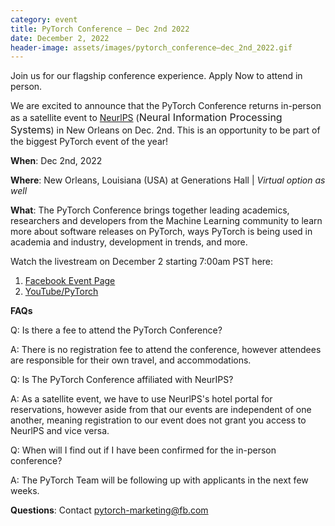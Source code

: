 ```yaml
---
category: event
title: PyTorch Conference – Dec 2nd 2022
date: December 2, 2022
header-image: assets/images/pytorch_conference–dec_2nd_2022.gif
---
```


Join us for our flagship conference experience. Apply Now to attend in person.

We are excited to announce that the PyTorch Conference returns in-person as a satellite event to [NeurlPS](https://nips.cc/) (<font size="3">Neural Information Processing Systems</font>) in New Orleans on Dec. 2nd. This is an opportunity to be part of the biggest PyTorch event of the year!

**When**: Dec 2nd, 2022

**Where**: New Orleans, Louisiana (USA) at Generations Hall &#124; _Virtual option as well_

**What**: The PyTorch Conference brings together leading academics, researchers and developers from the Machine Learning community to learn more about software releases on PyTorch, ways PyTorch is being used in academia and industry, development in trends, and more.

Watch the livestream on December 2 starting 7:00am PST here:

1. [Facebook Event Page](https://fb.me/e/29RoWnqBX)
2. [YouTube/PyTorch](https://www.youtube.com/@PyTorch)

**FAQs**

Q: Is there a fee to attend the PyTorch Conference?

A: There is no registration fee to attend the conference, however attendees are responsible for their own travel, and accommodations.

Q: Is The PyTorch Conference affiliated with NeurIPS?

A: As a satellite event, we have to use NeurlPS's hotel portal for reservations, however aside from that our events are independent of one another, meaning registration to our event does not grant you access to NeurlPS and vice versa.

Q: When will I find out if I have been confirmed for the in-person conference?

A: The PyTorch Team will be following up with applicants in the next few weeks.

**Questions**: Contact pytorch-marketing@fb.com

